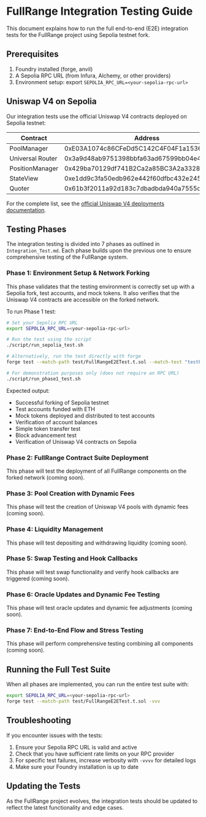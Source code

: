 # FullRange Integration Testing Guide

This document explains how to run the full end-to-end (E2E) integration tests for the FullRange project using Sepolia testnet fork.

## Prerequisites

1. Foundry installed (forge, anvil)
2. A Sepolia RPC URL (from Infura, Alchemy, or other providers)
3. Environment setup: export `SEPOLIA_RPC_URL=<your-sepolia-rpc-url>`

## Uniswap V4 on Sepolia

Our integration tests use the official Uniswap V4 contracts deployed on Sepolia testnet:

| Contract | Address |
|----------|---------|
| PoolManager | 0xE03A1074c86CFeDd5C142C4F04F1a1536e203543 |
| Universal Router | 0x3a9d48ab9751398bbfa63ad67599bb04e4bdf98b |
| PositionManager | 0x429ba70129df741B2Ca2a85BC3A2a3328e5c09b4 |
| StateView | 0xe1dd9c3fa50edb962e442f60dfbc432e24537e4c |
| Quoter | 0x61b3f2011a92d183c7dbadbda940a7555ccf9227 |

For the complete list, see the [official Uniswap V4 deployments documentation](https://docs.uniswap.org/contracts/v4/deployments).

## Testing Phases

The integration testing is divided into 7 phases as outlined in `Integration_Test.md`. Each phase builds upon the previous one to ensure comprehensive testing of the FullRange system.

### Phase 1: Environment Setup & Network Forking

This phase validates that the testing environment is correctly set up with a Sepolia fork, test accounts, and mock tokens. It also verifies that the Uniswap V4 contracts are accessible on the forked network.

To run Phase 1 test:

```bash
# Set your Sepolia RPC URL
export SEPOLIA_RPC_URL=<your-sepolia-rpc-url>

# Run the test using the script
./script/run_sepolia_test.sh

# Alternatively, run the test directly with forge
forge test --match-path test/FullRangeE2ETest.t.sol --match-test "testPhase1" -vvv

# For demonstration purposes only (does not require an RPC URL)
./script/run_phase1_test.sh
```

Expected output:
- Successful forking of Sepolia testnet
- Test accounts funded with ETH
- Mock tokens deployed and distributed to test accounts
- Verification of account balances
- Simple token transfer test
- Block advancement test
- Verification of Uniswap V4 contracts on Sepolia

### Phase 2: FullRange Contract Suite Deployment

This phase will test the deployment of all FullRange components on the forked network (coming soon).

### Phase 3: Pool Creation with Dynamic Fees

This phase will test the creation of Uniswap V4 pools with dynamic fees (coming soon).

### Phase 4: Liquidity Management

This phase will test depositing and withdrawing liquidity (coming soon).

### Phase 5: Swap Testing and Hook Callbacks

This phase will test swap functionality and verify hook callbacks are triggered (coming soon).

### Phase 6: Oracle Updates and Dynamic Fee Testing

This phase will test oracle updates and dynamic fee adjustments (coming soon).

### Phase 7: End-to-End Flow and Stress Testing

This phase will perform comprehensive testing combining all components (coming soon).

## Running the Full Test Suite

When all phases are implemented, you can run the entire test suite with:

```bash
export SEPOLIA_RPC_URL=<your-sepolia-rpc-url>
forge test --match-path test/FullRangeE2ETest.t.sol -vvv
```

## Troubleshooting

If you encounter issues with the tests:

1. Ensure your Sepolia RPC URL is valid and active
2. Check that you have sufficient rate limits on your RPC provider
3. For specific test failures, increase verbosity with `-vvvv` for detailed logs
4. Make sure your Foundry installation is up to date

## Updating the Tests

As the FullRange project evolves, the integration tests should be updated to reflect the latest functionality and edge cases. 
